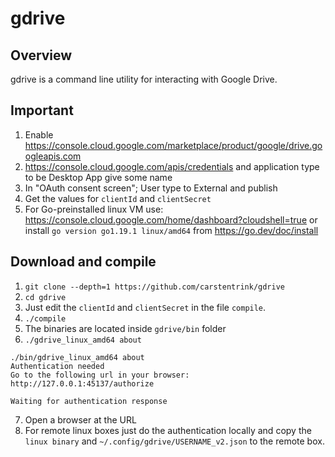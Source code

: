 gdrive
======


## Overview
gdrive is a command line utility for interacting with Google Drive.

## Important

1. Enable https://console.cloud.google.com/marketplace/product/google/drive.googleapis.com
2. https://console.cloud.google.com/apis/credentials and application type to be Desktop App give some name
3. In "OAuth consent screen"; User type to External and publish
4. Get the values for `clientId` and `clientSecret`
5. For Go-preinstalled linux VM use: https://console.cloud.google.com/home/dashboard?cloudshell=true
or install `go version go1.19.1 linux/amd64` from  https://go.dev/doc/install

## Download and compile

1. `git clone --depth=1 https://github.com/carstentrink/gdrive`
2. `cd gdrive`
3. Just edit the `clientId` and `clientSecret` in the file `compile`.
4. `./compile`
5. The binaries are located inside `gdrive/bin` folder
6. `./gdrive_linux_amd64 about`

```
./bin/gdrive_linux_amd64 about
Authentication needed
Go to the following url in your browser:
http://127.0.0.1:45137/authorize

Waiting for authentication response
```

7. Open a browser at the URL
8. For remote linux boxes just do the authentication locally and copy the `linux binary` and `~/.config/gdrive/USERNAME_v2.json` to the remote box.
